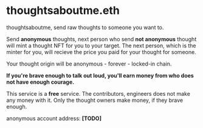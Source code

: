 # thoughtsaboutme.eth
thoughtsaboutme, send raw thoughts to someone you want to.

Send **anonymous** thoughts, next person who send **not anonymous** thought will mint a thought NFT for you to your target. The next person, which is the minter for you, will recieve the price you paid for your thought for someone.


Your thought origin will be anonymous - forever - locked-in chain.

**If you're brave enough to talk out loud, you'll earn money from who does not have enough courage.**

This service is a **free** service. The contributors, engineers does not make any money with it.
Only the thought owners make money, if they brave enough.

anonymous account address: **[TODO]**

